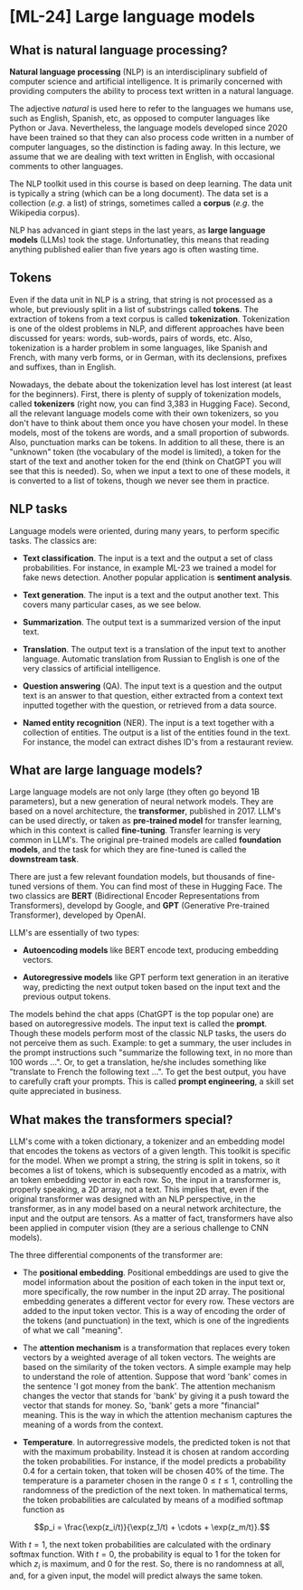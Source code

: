 # [ML-24] Large language models

## What is natural language processing?

**Natural language processing** (NLP) is an interdisciplinary subfield of computer science and artificial intelligence. It is primarily concerned with providing computers the ability to process text written in a natural language. 

The adjective *natural* is used here to refer to the languages we humans use, such as English, Spanish, etc, as opposed to computer languages like Python or Java. Nevertheless, the language models developed since 2020 have been trained so that they can also process code written in a number of computer languages, so the distinction is fading away. In this lecture, we assume that we are dealing with text written in English, with occasional comments to other languages.

The NLP toolkit used in this course is based on deep learning. The data unit is typically a string (which can be a long document). The data set is a collection (*e.g*. a list) of strings, sometimes called a **corpus** (*e.g*. the Wikipedia corpus). 

NLP has advanced in giant steps in the last years, as **large language models** (LLMs) took the stage. Unfortunatley, this means that reading anything published ealier than five years ago is often wasting time.

## Tokens

Even if the data unit in NLP is a string, that string is not processed as a whole, but previously split in a list of substrings called **tokens**. The extraction of tokens from a text corpus is called **tokenization**. Tokenization is one of the oldest problems in NLP, and different approaches have been discussed for years: words, sub-words, pairs of words, etc. Also, tokenization is a harder problem in some languages, like Spanish and French, with many verb forms, or in German, with its declensions, prefixes and suffixes, than in English.

Nowadays, the debate about the tokenization level has lost interest (at least for the beginners). First, there is plenty of supply of tokenization models, called **tokenizers** (right now, you can find 3,383 in Hugging Face). Second, all the relevant language models come with their own tokenizers, so you don't have to think about them once you have chosen your model. In these models, most of the tokens are words, and a small proportion of subwords. Also, punctuation marks can be tokens. In addition to all these, there is an "unknown" token (the vocabulary of the model is limited), a token for the start of the text and another token for the end (think on ChatGPT you will see that this is needed). So, when we input a text to one of these models, it is converted to a list of tokens, though we never see them in practice.

## NLP tasks

Language models were oriented, during many years, to perform specific tasks. The classics are:

* **Text classification**. The input is a text and the output a set of class probabilities. For instance, in example ML-23 we trained a model for fake news detection. Another popular application is **sentiment analysis**. 

* **Text generation**. The input is a text and the output another text. This covers many particular cases, as we see below.

* **Summarization**. The output text is a summarized version of the input text. 

* **Translation**. The output text is a translation of the input text to another language. Automatic translation from Russian to English is one of the very classics of artificial intelligence.

* **Question answering** (QA). The input text is a question and the output text is an answer to that question, either extracted from a context text inputted together with the question, or retrieved from a data source.

* **Named entity recognition** (NER). The input is a text together with a collection of entities. The output is a list of the entities found in the text. For instance, the model can extract dishes ID's from a restaurant review.

## What are large language models?

Large language models are not only large (they often go beyond 1B parameters), but a new generation of neural network models. They are based on a novel architecture, the **transformer**, published in 2017. LLM's can be used directly, or taken as **pre-trained model** for transfer learning, which in this context is called **fine-tuning**. Transfer learning is very common in LLM's. The original pre-trained models are called **foundation models**, and the task for which they are fine-tuned is called the **downstream task**.

There are just a few relevant foundation models, but thousands of fine-tuned versions of them. You can find most of these in Hugging Face. The two classics are **BERT** (Bidirectional Encoder Representations from Transformers), developd by Google, and **GPT** (Generative Pre-trained Transformer), developed by OpenAI. 

LLM's are essentially of two types:

* **Autoencoding models** like BERT encode text, producing embedding vectors.

* **Autoregressive models** like GPT perform text generation in an iterative way, predicting the next output token based on the input text and the previous output tokens.

The models behind the chat apps (ChatGPT is the top popular one) are based on autoregressive models. The input text is called the **prompt**. Though these models perform most of the classic NLP tasks, the users do not perceive them as such. Example: to get a summary, the user includes in the prompt instructions such "summarize the following text, in no more than 100 words $\dots$". Or, to get a translation, he/she includes something like "translate to French the following text $\dots$". To get the best output, you have to carefully craft your prompts. This is called **prompt engineering**, a skill set quite appreciated in business.

## What makes the transformers special?

LLM's come with a token dictionary, a tokenizer and an embedding model that encodes the tokens as vectors of a given length. This toolkit is specific for the model. When we prompt a string, the string is split in tokens, so it becomes a list of tokens, which is subsequently encoded as a matrix, with an token embedding vector in each row. So, the input in a transformer is, properly speaking, a 2D array, not a text. This implies that, even if the original transformer was designed with an NLP perspective, in the transformer, as in any model based on a neural network architecture, the input and the output are tensors. As a matter of fact, transformers have also been applied in computer vision (they are a serious challenge to CNN models).

The three differential components of the transformer are:

* The **positional embedding**. Positional embeddings are used to give the model information about the position of each token in the input text or, more specifically, the row number in the input 2D array. The positional embedding generates a different vector for every row. These vectors are added to the input token vector. This is a way of encoding the order of the tokens (and punctuation) in the text, which is one of the ingredients of what we call "meaning". 

* The **attention mechanism** is a transformation that replaces every token vectors by a weighted average of all token vectors. The weights are based on the similarity of the token vectors. A simple example may help to understand the role of attention. Suppose that word 'bank' comes in the sentence 'I got money from the bank'. The attention mechanism changes the vector that stands for 'bank' by giving it a push toward the vector that stands for money. So, 'bank' gets a more "financial" meaning. This is the way in which the attention mechanism captures the meaning of a words from the context.

* **Temperature**. In autorregressive models, the predicted token is not that with the maximum probability. Instead it is chosen at random according the token probabilities. For instance, if the model predicts a probability 0.4 for a certain token, that token will be chosen 40% of the time. The temperature is a parameter chosen in the range $0 \le t \le 1$, controlling the randomness of the prediction of the next token. In mathematical terms, the token probabilities are calculated by means of a modified softmap function as

$$p_i = \frac{\exp(z_i/t)}{\exp(z_1/t) + \cdots + \exp(z_m/t)}.$$

With $t = 1$, the next token probabilities are calculated with the ordinary softmax function. With $t = 0$, the probability is equal to 1 for the token for which $z_i$ is maximum, and 0 for the rest. So, there is no randomness at all, and, for a given input, the model will predict always the same token.
